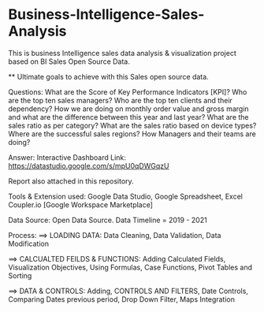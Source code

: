 # Business-Intelligence-Sales-Analysis

This is business Intelligence sales data analysis & visualization project based on BI Sales Open Source Data.

** Ultimate goals to achieve with this Sales open source data.

Questions: 
What are the Score of Key Performance Indicators [KPI]?
Who are the top ten sales managers?
Who are the top ten clients and their dependency?
How we are doing on monthly order value and gross margin and what are the difference between this year and last year?
What are the sales ratio as per category?
What are the sales ratio based on device types? 
Where are the successful sales regions?
How Managers and their teams are doing? 


Answer: 
Interactive Dashboard Link: https://datastudio.google.com/s/mpU0qDWGqzU 

Report also attached in this repository.

Tools & Extension used: Google Data Studio,
Google Spreadsheet, Excel
Coupler.io [Google Workspace Marketplace]

Data Source: Open Data Source. 
Data Timeline = 2019 - 2021

Process:
==> LOADING DATA: Data Cleaning, Data Validation, Data Modification

==> CALCUALTED FEILDS & FUNCTIONS: Adding Calculated Fields, Visualization Objectives, Using Formulas, Case Functions, Pivot Tables and Sorting

==> DATA & CONTROLS: Adding, CONTROLS AND FILTERS, Date Controls, Comparing Dates previous period, Drop Down Filter, Maps Integration
